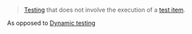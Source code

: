 > [Testing](Testing.md) that does not involve the execution of a [test item](Test%20object.md).

As opposed to [Dynamic testing](Dynamic%20testing.md)